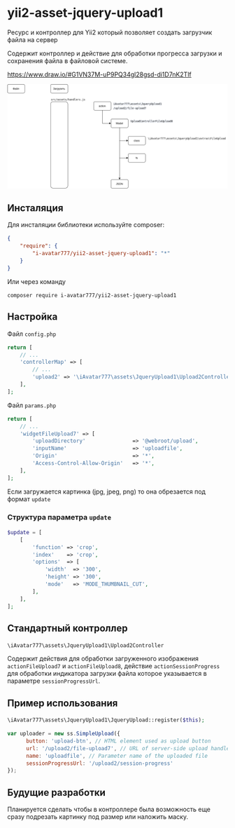 # yii2-asset-jquery-upload1

Ресурс и контроллер для Yii2 который позволяет создать загрузчик файла на сервер

Содержит контроллер и действие для обработки прогресса загрузки и сохранения файла в файловой системе.

https://www.draw.io/#G1VN37M-uP9PQ34gl28gsd-di1D7nK2Tlf

![](image/model.png)

## Инсталяция

Для инсталяции библиотеки используйте composer:

```json
{
    "require": {
        "i-avatar777/yii2-asset-jquery-upload1": "*"
    }
}
```

Или через команду

```
composer require i-avatar777/yii2-asset-jquery-upload1
```

## Настройка

Файл `config.php`

```php
return [
    // ...
    'controllerMap' => [
        // ...
        'upload2' => '\iAvatar777\assets\JqueryUpload1\Upload2Controller',
    ],
];
```

Файл `params.php`

```php
return [ 
    // ...
    'widgetFileUpload7' => [
        'uploadDirectory'               => '@webroot/upload',   
        'inputName'                     => 'uploadfile',
        'Origin'                        => '*',
        'Access-Control-Allow-Origin'   => '*',
    ],
];
```

Если загружается картинка (jpg, jpeg, png) то она обрезается под формат `update`

### Структура параметра `update`

```php
$update = [
    [
        'function' => 'crop',
        'index'    => 'crop',
        'options'  => [
            'width'  => '300',
            'height' => '300',
            'mode'   => 'MODE_THUMBNAIL_CUT',
        ],
    ],
];
```

## Cтандартный контроллер

`\iAvatar777\assets\JqueryUpload1\Upload2Controller`

Содержит действия для обработки загруженного изображения `actionFileUpload7` и `actionFileUpload8`, действие `actionSessionProgress` для обработки индикатора загрузки файла которое указывается в параметре `sessionProgressUrl`.

## Пример использования

```php
\iAvatar777\assets\JqueryUpload1\JqueryUpload::register($this);
```

```js
var uploader = new ss.SimpleUpload({
      button: 'upload-btn', // HTML element used as upload button
      url: '/upload2/file-upload7', // URL of server-side upload handler
      name: 'uploadfile', // Parameter name of the uploaded file
      sessionProgressUrl: '/upload2/session-progress'
});
```

## Будущие разработки

Планируется сделать чтобы в контроллере была возможность еще сразу подрезать картинку под размер или наложить маску.